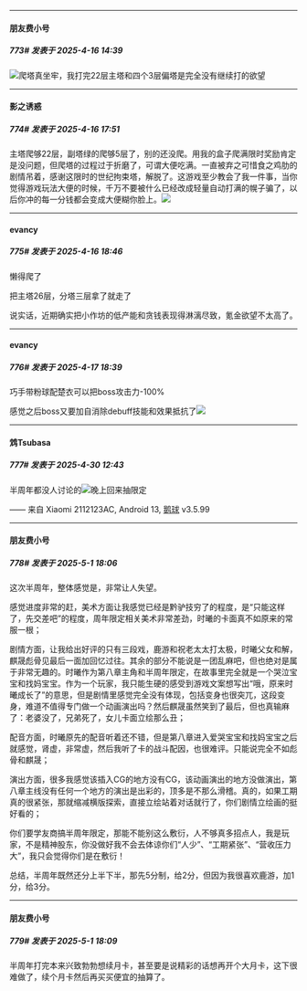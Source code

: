 ﻿
*****

####  朋友费小号  
##### 773#       发表于 2025-4-16 14:39

<img src="https://static.stage1st.com/image/smiley/face2017/009.gif" referrerpolicy="no-referrer">爬塔真坐牢，我打完22层主塔和四个3层偏塔是完全没有继续打的欲望

*****

####  影之诱惑  
##### 774#       发表于 2025-4-16 17:51

主塔爬够22层，副塔绿的爬够5层了，别的还没爬。用我的盒子爬满限时奖励肯定是没问题，但爬塔的过程过于折磨了，可谓大便吃满。一直被弃之可惜食之鸡肋的剧情吊着，感谢这限时的世纪拘束塔，解脱了。这游戏至少教会了我一件事，当你觉得游戏玩法大便的时候，千万不要被什么已经改成轻量自动打满的幌子骗了，以后你冲的每一分钱都会变成大便糊你脸上。<img src="https://p.sda1.dev/23/4f466f92e8ac611fd5c598b703997000/image.jpg" referrerpolicy="no-referrer">

*****

####  evancy  
##### 775#       发表于 2025-4-16 18:46

懒得爬了

把主塔26层，分塔三层拿了就走了

说实话，近期确实把小作坊的低产能和贪钱表现得淋漓尽致，氪金欲望不太高了。

*****

####  evancy  
##### 776#       发表于 2025-4-17 18:39

巧手带粉球配楚衣可以把boss攻击力-100%

感觉之后boss又要加自消除debuff技能和效果抵抗了<img src="https://static.stage1st.com/image/smiley/face2017/037.png" referrerpolicy="no-referrer">

*****

####  鸩Tsubasa  
##### 777#       发表于 2025-4-30 12:43

半周年都没人讨论的<img src="https://static.stage1st.com/image/smiley/face2017/037.png" referrerpolicy="no-referrer">晚上回来抽限定

—— 来自 Xiaomi 2112123AC, Android 13, [鹅球](https://www.pgyer.com/GcUxKd4w) v3.5.99


*****

####  朋友费小号  
##### 778#       发表于 2025-5-1 18:06

这次半周年，整体感觉是，非常让人失望。

感觉进度非常的赶，美术方面让我感觉已经是黔驴技穷了的程度，是“只能这样了，先交差吧”的程度，周年限定相关美术非常差劲，时曦的卡面真不如原来的常服一根；

剧情方面，让我给出好评的只有三段戏，鹿游和祝老太太打太极，时曦父女和解，麒晟彪骨见最后一面加回忆过往。其余的部分不能说是一团乱麻吧，但也绝对是属于非常无趣的。时曦作为第八章主角和半周年限定，在故事里完全就是一个哭泣宝宝和找妈宝宝。作为一个玩家，我只能生硬的感受到游戏文案想写出“哦，原来时曦成长了”的意思，但是剧情里感觉完全没有体现，包括变身也很突兀，这段变身，难道不值得专门做一个动画演出吗？然后麒晟虽然笑到了最后，但也真输麻了：老婆没了，兄弟死了，女儿卡面立绘那么丑；

配音方面，时曦原先的配音听着还不错，但是第八章进入爱哭宝宝和找妈宝宝之后就感觉，肾虚，非常虚，然后我听了卡的战斗配因，也很难评。只能说完全不如彪骨和麒晟；

演出方面，很多我感觉该插入CG的地方没有CG，该动画演出的地方没做演出，第八章主线没有任何一个地方的演出是出彩的，顶多是不那么滑稽。真的，如果工期真的很紧张，那就缩减横版探索，直接立绘站着对话就行了，你们剧情立绘画的挺好看的；

你们要学友商搞半周年限定，那能不能别这么敷衍，人不够真多招点人，我是玩家，不是精神股东，你没做好我不会去体谅你们“人少”、“工期紧张”、“营收压力大”，我只会觉得你们是在敷衍！

总结，半周年既然还分上半下半，那先5分制，给2分，但因为我很喜欢鹿游，加1分，给3分。

*****

####  朋友费小号  
##### 779#       发表于 2025-5-1 18:09

半周年打完本来兴致勃勃想续月卡，甚至要是说精彩的话想再开个大月卡，这下很难做了，续个月卡然后再买买便宜的抽算了。

